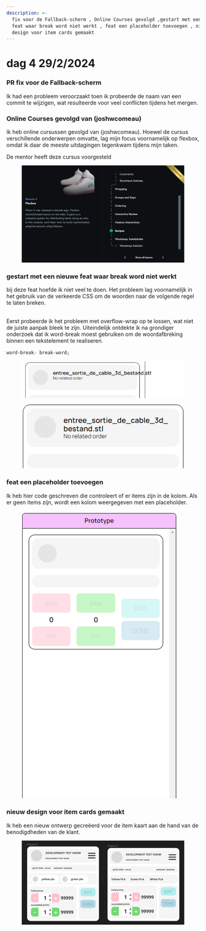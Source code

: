 ```yaml
---
description: >-
  fix voor de Fallback-scherm , Online Courses gevolgd ,gestart met een nieuwe
  feat waar break word niet werkt , feat een placeholder toevoegen , nieuw
  design voor item cards gemaakt
---
```


# dag 4 29/2/2024

### PR fix voor de Fallback-scherm

Ik had een probleem veroorzaakt toen ik probeerde de naam van een commit te wijzigen, wat resulteerde voor veel conflicten tijdens het mergen.

### Online Courses gevolgd van (joshwcomeau)&#x20;

Ik heb online cursussen gevolgd van (joshwcomeau). Hoewel de cursus verschillende onderwerpen omvatte, lag mijn focus voornamelijk op flexbox, omdat ik daar de meeste uitdagingen tegenkwam tijdens mijn taken.

De mentor heeft deze cursus voorgesteld

<figure><img src="../.gitbook/assets/image (1) (1) (1) (1) (1) (1) (1) (1) (1) (1).png" alt=""><figcaption></figcaption></figure>

### gestart met een nieuwe feat waar break word niet werkt&#x20;

bij deze feat hoefde ik niet veel te doen. Het probleem lag voornamelijk in het gebruik van de verkeerde CSS om de woorden naar de volgende regel te laten breken.

\
Eerst probeerde ik het probleem met overflow-wrap op te lossen, wat niet de juiste aanpak bleek te zijn. Uiteindelijk ontdekte ik na grondiger onderzoek dat ik word-break moest gebruiken om de woordafbreking binnen een tekstelement te realiseren.

```css
word-break: break-word;
```

<figure><img src="../assets/Schermafbeelding 2024-02-26 192914.png" alt=""><figcaption></figcaption></figure>

<figure><img src="../.gitbook/assets/Schermafbeelding 2024-02-29 120308.png" alt=""><figcaption></figcaption></figure>

### feat een placeholder toevoegen

Ik heb hier code geschreven die controleert of er items zijn in de kolom. Als er geen items zijn, wordt een kolom weergegeven met een placeholder.

<figure><img src="../.gitbook/assets/Schermafbeelding 2024-02-29 142247.png" alt=""><figcaption></figcaption></figure>

### nieuw design voor item cards gemaakt&#x20;

Ik heb een nieuw ontwerp gecreëerd voor de item kaart aan de hand van de benodigdheden van de klant.

<figure><img src="../.gitbook/assets/Schermafbeelding 2024-03-01 113115.png" alt=""><figcaption></figcaption></figure>
